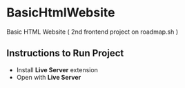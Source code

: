 # BasicHtmlWebsite
Basic HTML Website ( 2nd frontend project on roadmap.sh )

## Instructions to Run Project
* Install **Live Server** extension
* Open with **Live Server** 
